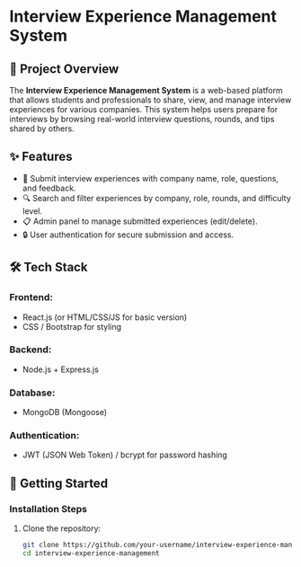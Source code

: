 # Interview Experience Management System

## 📌 Project Overview

The **Interview Experience Management System** is a web-based platform that allows students and professionals to share, view, and manage interview experiences for various companies. 
This system helps users prepare for interviews by browsing real-world interview questions, rounds, and tips shared by others.

## ✨ Features

- 📝 Submit interview experiences with company name, role, questions, and feedback.
- 🔍 Search and filter experiences by company, role, rounds, and difficulty level.
- 📋 Admin panel to manage submitted experiences (edit/delete).
- 🔒 User authentication for secure submission and access.

## 🛠️ Tech Stack

### Frontend:
- React.js (or HTML/CSS/JS for basic version)
- CSS / Bootstrap for styling

### Backend:
- Node.js + Express.js

### Database:
- MongoDB (Mongoose)

### Authentication:
- JWT (JSON Web Token) / bcrypt for password hashing

## 🚀 Getting Started

### Installation Steps

1. Clone the repository:
   ```bash
   git clone https://github.com/your-username/interview-experience-management.git
   cd interview-experience-management

